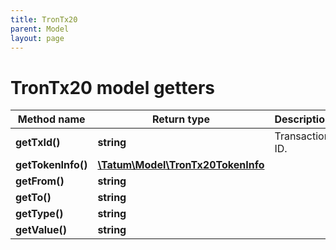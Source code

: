 ```yaml
---
title: TronTx20
parent: Model
layout: page
---
```


# TronTx20 model getters

Method name | Return type | Description | Notes
------------ | ------------- | ------------- | -------------
**getTxId()** | **string** | Transaction ID. |
**getTokenInfo()** | [**\Tatum\Model\TronTx20TokenInfo**](../TronTx20TokenInfo) |  |
**getFrom()** | **string** |  |
**getTo()** | **string** |  |
**getType()** | **string** |  |
**getValue()** | **string** |  |

